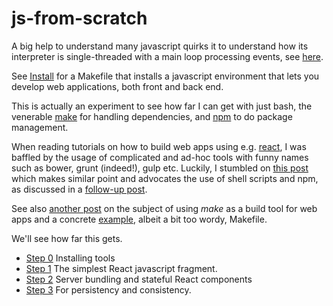 # js-from-scratch

A big help to understand many javascript quirks it to understand how its
interpreter is single-threaded with a main loop processing events, see
[here](https://developer.mozilla.org/en/docs/Web/JavaScript/EventLoop).

See [Install](./Install) for a Makefile that installs a javascript environment
that lets you develop web applications, both front and back end.

This is actually an experiment to see how far I can get with just bash, the venerable
[make](https://www.gnu.org/software/make/manual/make.html) for handling dependencies, and
[npm](https://www.npmjs.com/) to do package management. 

When reading tutorials on how to build web
apps using e.g. [react](https://facebook.github.io/react/index.html), I was baffled by the usage of
complicated and ad-hoc tools with funny names such as bower, grunt (indeed!), gulp etc. Luckily, I
stumbled on [this post](http://blog.keithcirkel.co.uk/why-we-should-stop-using-grunt/) which makes
similar point and advocates the use of shell scripts and npm, as discussed in a 
[follow-up post](http://blog.keithcirkel.co.uk/how-to-use-npm-as-a-build-tool/).

See also [another post](https://blog.jcoglan.com/2014/02/05/building-javascript-projects-with-make/)
on the subject of using *make* as a build tool for web apps and a concrete [example](https://gist.github.com/jaz303/11098123), albeit a bit too wordy, Makefile.

We'll see how far this gets.

- [Step 0](./Install) Installing tools
- [Step 1](./01-hello-world) The simplest React javascript fragment.
- [Step 2](./02-server-bundling-and-state) Server bundling and stateful React components
- [Step 3](./03-not-mongodb-but-postgresql) For persistency and consistency.
  


